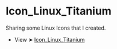 # Icon_Linux_Titanium
Sharing some Linux Icons that I created.
- View ➤ [Icon_Linux_Titanium](https://github.com/chris1111/Icon_Linux_Titanium/tree/main/Icon_Linux) 


